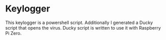 # Keylogger

This keylogger is a powershell script.
Additionally I generated a Ducky script that opens the virus. Ducky script is written to use it with Raspberry Pi Zero.